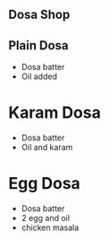 ## Dosa Shop

## Plain Dosa

* Dosa batter
* Oil added

# Karam Dosa

* Dosa batter
* Oil and karam

# Egg Dosa

* Dosa batter
* 2 egg and oil
* chicken masala
